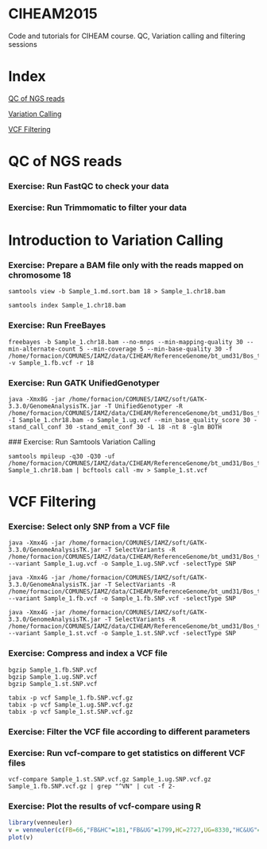# CIHEAM2015
Code and tutorials for CIHEAM course. QC, Variation calling and filtering sessions

# Index

[QC of NGS reads](https://github.com/fstrozzi/CIHEAM2015#qc-of-ngs-reads)

[Variation Calling](https://github.com/fstrozzi/CIHEAM2015#introduction-to-variation-calling)

[VCF Filtering](https://github.com/fstrozzi/CIHEAM2015#vcf-filtering)


QC of NGS reads
===============

### Exercise: Run FastQC to check your data

### Exercise: Run Trimmomatic to filter your data

Introduction to Variation Calling
=================================

### Exercise: Prepare a BAM file only with the reads mapped on chromosome 18

```shell
samtools view -b Sample_1.md.sort.bam 18 > Sample_1.chr18.bam
```

```shell
samtools index Sample_1.chr18.bam
```

### Exercise: Run FreeBayes

```shell
freebayes -b Sample_1.chr18.bam --no-mnps --min-mapping-quality 30 --min-alternate-count 5 --min-coverage 5 --min-base-quality 30 -f /home/formacion/COMUNES/IAMZ/data/CIHEAM/ReferenceGenome/bt_umd31/Bos_taurus.UMD3.1.fa -v Sample_1.fb.vcf -r 18
```

### Exercise: Run GATK UnifiedGenotyper

```shell
java -Xmx8G -jar /home/formacion/COMUNES/IAMZ/soft/GATK-3.3.0/GenomeAnalysisTK.jar -T UnifiedGenotyper -R /home/formacion/COMUNES/IAMZ/data/CIHEAM/ReferenceGenome/bt_umd31/Bos_taurus.UMD3.1.fa -I Sample_1.chr18.bam -o Sample_1.ug.vcf --min_base_quality_score 30 -stand_call_conf 30 -stand_emit_conf 30 -L 18 -nt 8 -glm BOTH
```

### Exercise: Run Samtools Variation Calling

```shell
samtools mpileup -q30 -Q30 -uf /home/formacion/COMUNES/IAMZ/data/CIHEAM/ReferenceGenome/bt_umd31/Bos_taurus.UMD3.1.fa Sample_1.chr18.bam | bcftools call -mv > Sample_1.st.vcf
```

VCF Filtering
=============

### Exercise: Select only SNP from a VCF file

```shell
java -Xmx4G -jar /home/formacion/COMUNES/IAMZ/soft/GATK-3.3.0/GenomeAnalysisTK.jar -T SelectVariants -R /home/formacion/COMUNES/IAMZ/data/CIHEAM/ReferenceGenome/bt_umd31/Bos_taurus.UMD3.1.fa --variant Sample_1.ug.vcf -o Sample_1.ug.SNP.vcf -selectType SNP

java -Xmx4G -jar /home/formacion/COMUNES/IAMZ/soft/GATK-3.3.0/GenomeAnalysisTK.jar -T SelectVariants -R /home/formacion/COMUNES/IAMZ/data/CIHEAM/ReferenceGenome/bt_umd31/Bos_taurus.UMD3.1.fa --variant Sample_1.fb.vcf -o Sample_1.fb.SNP.vcf -selectType SNP

java -Xmx4G -jar /home/formacion/COMUNES/IAMZ/soft/GATK-3.3.0/GenomeAnalysisTK.jar -T SelectVariants -R /home/formacion/COMUNES/IAMZ/data/CIHEAM/ReferenceGenome/bt_umd31/Bos_taurus.UMD3.1.fa --variant Sample_1.st.vcf -o Sample_1.st.SNP.vcf -selectType SNP
```

### Exercise: Compress and index a VCF file

```shell
bgzip Sample_1.fb.SNP.vcf
bgzip Sample_1.ug.SNP.vcf
bgzip Sample_1.st.SNP.vcf
```

```shell
tabix -p vcf Sample_1.fb.SNP.vcf.gz
tabix -p vcf Sample_1.ug.SNP.vcf.gz
tabix -p vcf Sample_1.st.SNP.vcf.gz
```

### Exercise: Filter the VCF file according to different parameters


### Exercise: Run vcf-compare to get statistics on different VCF files

```shell
vcf-compare Sample_1.st.SNP.vcf.gz Sample_1.ug.SNP.vcf.gz Sample_1.fb.SNP.vcf.gz | grep "^VN" | cut -f 2-
```

### Exercise: Plot the results of vcf-compare using R

```R
library(venneuler)
v = venneuler(c(FB=66,"FB&HC"=181,"FB&UG"=1799,HC=2727,UG=8330,"HC&UG"=47455,"FB&HC&UG"=125625)
plot(v)
```

